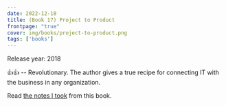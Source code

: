 ```yaml
---
date: 2022-12-18
title: (Book 17) Project to Product
frontpage: "true"
cover: img/books/project-to-product.png
tags: ['books']
---
```


Release year: 2018

👍👍 -- Revolutionary. The author gives a true recipe for connecting IT with the business in any organization.

Read [the notes I took](https://drive.google.com/file/d/1t2FZ9nVzuOirlD82irN6lPTyeEwc79PP/view?usp=drive_link) from this book.
